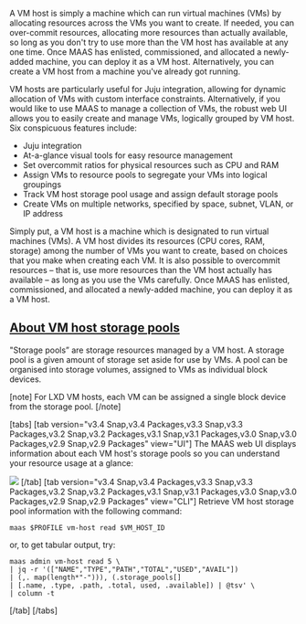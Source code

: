 <!-- "VM hosting" -->

A VM host is simply a machine which can run virtual machines (VMs) by allocating  resources across the VMs you want to create.  If needed, you can over-commit resources, allocating more resources than actually available, so long as you don't try to use more than the VM host has available at any one time. Once MAAS has enlisted, commissioned, and allocated a newly-added machine, you can deploy it as a VM host.  Alternatively, you can create a VM host from a machine you've already got running.

VM hosts are particularly useful for Juju integration, allowing for dynamic allocation of VMs with custom interface constraints. Alternatively, if you would like to use MAAS to manage a collection of VMs, the robust web UI allows you to easily create and manage VMs, logically grouped by VM host. Six conspicuous features include:

- Juju integration
- At-a-glance visual tools for easy resource management
- Set overcommit ratios for physical resources such as CPU and RAM
- Assign VMs to resource pools to segregate your VMs into logical groupings
- Track VM host storage pool usage and assign default storage pools
- Create VMs on multiple networks, specified by space, subnet, VLAN, or IP address

Simply put, a VM host is a machine which is designated to run virtual machines (VMs). A VM host divides its resources (CPU cores, RAM, storage) among the number of VMs you want to create, based on choices that you make when creating each VM. It is also possible to overcommit resources – that is, use more resources than the VM host actually has available – as long as you use the VMs carefully. Once MAAS has enlisted, commissioned, and allocated a newly-added machine, you can deploy it as a VM host.


<a href="#heading--about-vm-host-storage-pools"><h2 id="heading--about-vm-host-storage-pools">About VM host storage pools</h2></a>

"Storage pools” are storage resources managed by a VM host. A storage pool is a given amount of storage set aside for use by VMs. A pool can be organised into storage volumes, assigned to VMs as individual block devices.

[note]
For LXD VM hosts, each VM can be assigned a single block device from the storage pool.
[/note]

[tabs]
[tab version="v3.4 Snap,v3.4 Packages,v3.3 Snap,v3.3 Packages,v3.2 Snap,v3.2 Packages,v3.1 Snap,v3.1 Packages,v3.0 Snap,v3.0 Packages,v2.9 Snap,v2.9 Packages" view="UI"]
The MAAS web UI displays information about each VM host's storage pools so you can understand your resource usage at a glance:

<a href="https://discourse.maas.io/uploads/default/original/1X/3387f256f9bd02f7fc2079f119377305256973c8.jpeg" target = "_blank"><img src="https://discourse.maas.io/uploads/default/original/1X/3387f256f9bd02f7fc2079f119377305256973c8.jpeg"></a>
[/tab]
[tab version="v3.4 Snap,v3.4 Packages,v3.3 Snap,v3.3 Packages,v3.2 Snap,v3.2 Packages,v3.1 Snap,v3.1 Packages,v3.0 Snap,v3.0 Packages,v2.9 Snap,v2.9 Packages" view="CLI"]
Retrieve VM host storage pool information with the following command:

```
maas $PROFILE vm-host read $VM_HOST_ID
```

or, to get tabular output, try:

```
maas admin vm-host read 5 \
| jq -r '(["NAME","TYPE","PATH","TOTAL","USED","AVAIL"]) 
| (,. map(length*"-"))), (.storage_pools[] 
| [.name, .type, .path, .total, used, .available]) | @tsv' \
| column -t
```

[/tab]
[/tabs]
